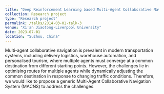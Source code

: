 ```yaml
---
title: "Deep Reinforcement Learning based Multi-Agent Collaborative Navigation System for Dynamic Trajectory Planning"
collection: Research project
type: "Research project"
permalink: /talks/2014-03-01-talk-3
venue: "Xi'an Jiaotong-Liverpool University"
date: 2023-07-01
location: "Suzhou, China"
---
```


Multi-agent collaborative navigation is prevalent in modern transportation systems, including delivery logistics, warehouse automation, and personalised tourism, where multiple agents must converge at a common destination from different starting points. 
However, the challenges lie in optimising routes for multiple agents while dynamically adjusting the common destination in response to changing traffic conditions. 
Therefore, we would like to propose a generic Multi-Agent Collaborative Navigation System (MACNS) to address the challenges. 
